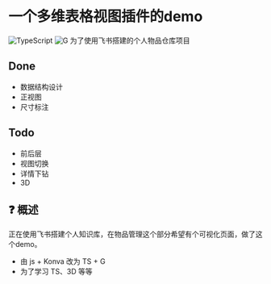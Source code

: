# 一个多维表格视图插件的demo
![TypeScript](https://img.shields.io/badge/language-typescript-blue.svg) ![G](https://img.shields.io/badge/using-antv/G-873bf4.svg)
为了使用飞书搭建的个人物品仓库项目

## Done
- 数据结构设计
- 正视图
- 尺寸标注

## Todo
- 前后层
- 视图切换
- 详情下钻
- 3D

## ❓ 概述
正在使用飞书搭建个人知识库，在物品管理这个部分希望有个可视化页面，做了这个demo。
- 由 js + Konva 改为 TS + G
- 为了学习 TS、3D 等等